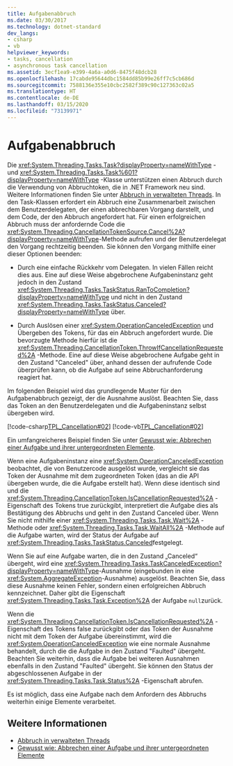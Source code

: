 ```yaml
---
title: Aufgabenabbruch
ms.date: 03/30/2017
ms.technology: dotnet-standard
dev_langs:
- csharp
- vb
helpviewer_keywords:
- tasks, cancellation
- asynchronous task cancellation
ms.assetid: 3ecf1ea9-e399-4a6a-a0d6-8475f48dcb28
ms.openlocfilehash: 17cabde95644dbc1584dd85b99e26ff7c5cb686d
ms.sourcegitcommit: 7588136e355e10cbc2582f389c90c127363c02a5
ms.translationtype: HT
ms.contentlocale: de-DE
ms.lasthandoff: 03/15/2020
ms.locfileid: "73139971"
---
```

# <a name="task-cancellation"></a>Aufgabenabbruch
Die <xref:System.Threading.Tasks.Task?displayProperty=nameWithType> - und <xref:System.Threading.Tasks.Task%601?displayProperty=nameWithType> -Klasse unterstützen einen Abbruch durch die Verwendung von Abbruchtoken, die in .NET Framework neu sind. Weitere Informationen finden Sie unter [Abbruch in verwalteten Threads](../../../docs/standard/threading/cancellation-in-managed-threads.md). In den Task-Klassen erfordert ein Abbruch eine Zusammenarbeit zwischen dem Benutzerdelegaten, der einen abbrechbaren Vorgang darstellt, und dem Code, der den Abbruch angefordert hat.  Für einen erfolgreichen Abbruch muss der anfordernde Code die <xref:System.Threading.CancellationTokenSource.Cancel%2A?displayProperty=nameWithType>-Methode aufrufen und der Benutzerdelegat den Vorgang rechtzeitig beenden. Sie können den Vorgang mithilfe einer dieser Optionen beenden:  
  
- Durch eine einfache Rückkehr vom Delegaten. In vielen Fällen reicht dies aus. Eine auf diese Weise abgebrochene Aufgabeninstanz geht jedoch in den Zustand <xref:System.Threading.Tasks.TaskStatus.RanToCompletion?displayProperty=nameWithType> und nicht in den Zustand <xref:System.Threading.Tasks.TaskStatus.Canceled?displayProperty=nameWithType> über.  
  
- Durch Auslösen einer <xref:System.OperationCanceledException> und Übergeben des Tokens, für das ein Abbruch angefordert wurde. Die bevorzugte Methode hierfür ist die <xref:System.Threading.CancellationToken.ThrowIfCancellationRequested%2A> -Methode. Eine auf diese Weise abgebrochene Aufgabe geht in den Zustand "Canceled" über, anhand dessen der aufrufende Code überprüfen kann, ob die Aufgabe auf seine Abbruchanforderung reagiert hat.  
  
 Im folgenden Beispiel wird das grundlegende Muster für den Aufgabenabbruch gezeigt, der die Ausnahme auslöst. Beachten Sie, dass das Token an den Benutzerdelegaten und die Aufgabeninstanz selbst übergeben wird.  
  
 [!code-csharp[TPL_Cancellation#02](../../../samples/snippets/csharp/VS_Snippets_Misc/tpl_cancellation/cs/snippet02.cs#02)]
 [!code-vb[TPL_Cancellation#02](../../../samples/snippets/visualbasic/VS_Snippets_Misc/tpl_cancellation/vb/module1.vb#02)]  
  
 Ein umfangreicheres Beispiel finden Sie unter [Gewusst wie: Abbrechen einer Aufgabe und ihrer untergeordneten Elemente](../../../docs/standard/parallel-programming/how-to-cancel-a-task-and-its-children.md).  
  
 Wenn eine Aufgabeninstanz eine <xref:System.OperationCanceledException> beobachtet, die von Benutzercode ausgelöst wurde, vergleicht sie das Token der Ausnahme mit dem zugeordneten Token (das an die API übergeben wurde, die die Aufgabe erstellt hat). Wenn diese identisch sind und die <xref:System.Threading.CancellationToken.IsCancellationRequested%2A> -Eigenschaft des Tokens true zurückgibt, interpretiert die Aufgabe dies als Bestätigung des Abbruchs und geht in den Zustand Canceled über. Wenn Sie nicht mithilfe einer <xref:System.Threading.Tasks.Task.Wait%2A> -Methode oder <xref:System.Threading.Tasks.Task.WaitAll%2A> -Methode auf die Aufgabe warten, wird der Status der Aufgabe auf <xref:System.Threading.Tasks.TaskStatus.Canceled>festgelegt.  
  
 Wenn Sie auf eine Aufgabe warten, die in den Zustand „Canceled“ übergeht, wird eine <xref:System.Threading.Tasks.TaskCanceledException?displayProperty=nameWithType>-Ausnahme (eingebunden in eine <xref:System.AggregateException>-Ausnahme) ausgelöst. Beachten Sie, dass diese Ausnahme keinen Fehler, sondern einen erfolgreichen Abbruch kennzeichnet. Daher gibt die Eigenschaft <xref:System.Threading.Tasks.Task.Exception%2A> der Aufgabe `null`zurück.  
  
 Wenn die <xref:System.Threading.CancellationToken.IsCancellationRequested%2A> -Eigenschaft des Tokens false zurückgibt oder das Token der Ausnahme nicht mit dem Token der Aufgabe übereinstimmt, wird die <xref:System.OperationCanceledException> wie eine normale Ausnahme behandelt, durch die die Aufgabe in den Zustand "Faulted" übergeht. Beachten Sie weiterhin, dass die Aufgabe bei weiteren Ausnahmen ebenfalls in den Zustand "Faulted" übergeht. Sie können den Status der abgeschlossenen Aufgabe in der <xref:System.Threading.Tasks.Task.Status%2A> -Eigenschaft abrufen.  
  
 Es ist möglich, dass eine Aufgabe nach dem Anfordern des Abbruchs weiterhin einige Elemente verarbeitet.  
  
## <a name="see-also"></a>Weitere Informationen

- [Abbruch in verwalteten Threads](../../../docs/standard/threading/cancellation-in-managed-threads.md)
- [Gewusst wie: Abbrechen einer Aufgabe und ihrer untergeordneten Elemente](../../../docs/standard/parallel-programming/how-to-cancel-a-task-and-its-children.md)
